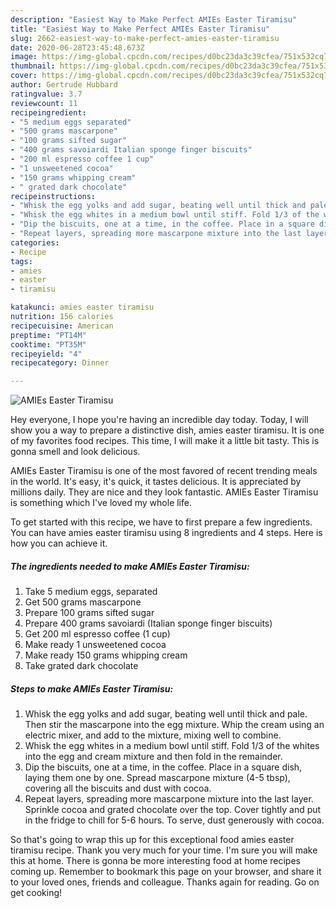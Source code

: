 ```yaml
---
description: "Easiest Way to Make Perfect AMIEs Easter Tiramisu"
title: "Easiest Way to Make Perfect AMIEs Easter Tiramisu"
slug: 2662-easiest-way-to-make-perfect-amies-easter-tiramisu
date: 2020-06-28T23:45:48.673Z
image: https://img-global.cpcdn.com/recipes/d0bc23da3c39cfea/751x532cq70/amies-easter-tiramisu-recipe-main-photo.jpg
thumbnail: https://img-global.cpcdn.com/recipes/d0bc23da3c39cfea/751x532cq70/amies-easter-tiramisu-recipe-main-photo.jpg
cover: https://img-global.cpcdn.com/recipes/d0bc23da3c39cfea/751x532cq70/amies-easter-tiramisu-recipe-main-photo.jpg
author: Gertrude Hubbard
ratingvalue: 3.7
reviewcount: 11
recipeingredient:
- "5 medium eggs separated"
- "500 grams mascarpone"
- "100 grams sifted sugar"
- "400 grams savoiardi Italian sponge finger biscuits"
- "200 ml espresso coffee 1 cup"
- "1 unsweetened cocoa"
- "150 grams whipping cream"
- " grated dark chocolate"
recipeinstructions:
- "Whisk the egg yolks and add sugar, beating well until thick and pale. Then stir the mascarpone into the egg mixture. Whip the cream using an electric mixer, and add to the mixture, mixing well to combine."
- "Whisk the egg whites in a medium bowl until stiff. Fold 1/3 of the whites into the egg and cream mixture and then fold in the remainder."
- "Dip the biscuits, one at a time, in the coffee. Place in a square dish, laying them one by one. Spread mascarpone mixture (4-5 tbsp), covering all the biscuits and dust with cocoa."
- "Repeat layers, spreading more mascarpone mixture into the last layer. Sprinkle cocoa and grated chocolate over the top. Cover tightly and put in the fridge to chill for 5-6 hours. To serve, dust generously with cocoa."
categories:
- Recipe
tags:
- amies
- easter
- tiramisu

katakunci: amies easter tiramisu 
nutrition: 156 calories
recipecuisine: American
preptime: "PT14M"
cooktime: "PT35M"
recipeyield: "4"
recipecategory: Dinner

---
```



![AMIEs Easter Tiramisu](https://img-global.cpcdn.com/recipes/d0bc23da3c39cfea/751x532cq70/amies-easter-tiramisu-recipe-main-photo.jpg)

Hey everyone, I hope you're having an incredible day today. Today, I will show you a way to prepare a distinctive dish, amies easter tiramisu. It is one of my favorites food recipes. This time, I will make it a little bit tasty. This is gonna smell and look delicious.



AMIEs Easter Tiramisu is one of the most favored of recent trending meals in the world. It's easy, it's quick, it tastes delicious. It is appreciated by millions daily. They are nice and they look fantastic. AMIEs Easter Tiramisu is something which I've loved my whole life.


To get started with this recipe, we have to first prepare a few ingredients. You can have amies easter tiramisu using 8 ingredients and 4 steps. Here is how you can achieve it.

<!--inarticleads1-->

##### The ingredients needed to make AMIEs Easter Tiramisu:

1. Take 5 medium eggs, separated
1. Get 500 grams mascarpone
1. Prepare 100 grams sifted sugar
1. Prepare 400 grams savoiardi (Italian sponge finger biscuits)
1. Get 200 ml espresso coffee (1 cup)
1. Make ready 1 unsweetened cocoa
1. Make ready 150 grams whipping cream
1. Take  grated dark chocolate




<!--inarticleads2-->

##### Steps to make AMIEs Easter Tiramisu:

1. Whisk the egg yolks and add sugar, beating well until thick and pale. Then stir the mascarpone into the egg mixture. Whip the cream using an electric mixer, and add to the mixture, mixing well to combine.
1. Whisk the egg whites in a medium bowl until stiff. Fold 1/3 of the whites into the egg and cream mixture and then fold in the remainder.
1. Dip the biscuits, one at a time, in the coffee. Place in a square dish, laying them one by one. Spread mascarpone mixture (4-5 tbsp), covering all the biscuits and dust with cocoa.
1. Repeat layers, spreading more mascarpone mixture into the last layer. Sprinkle cocoa and grated chocolate over the top. Cover tightly and put in the fridge to chill for 5-6 hours. To serve, dust generously with cocoa.




So that's going to wrap this up for this exceptional food amies easter tiramisu recipe. Thank you very much for your time. I'm sure you will make this at home. There is gonna be more interesting food at home recipes coming up. Remember to bookmark this page on your browser, and share it to your loved ones, friends and colleague. Thanks again for reading. Go on get cooking!
